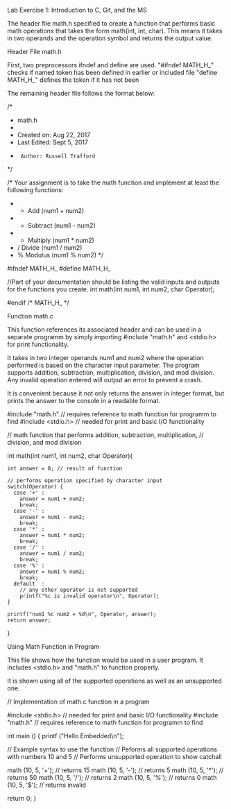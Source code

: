 Lab Exercise 1: Introduction to C, Git, and the MS

The header file math.h specified to create a function that performs basic
math operations that takes the form math(int, int, char). This means it takes
in two operands and the operation symbol and returns the output value.

Header File math.h

First, two preprocessors ifndef and define are used.
"#ifndef MATH_H_" checks if named token has been defined in earlier or included file
"define MATH_H_" defines the token if it has not been

The remaining header file follows the format below:

/*
 * math.h
 *
 *  Created on: Aug 22, 2017
 * 	Last Edited: Sept 5, 2017
 *      Author: Russell Trafford
 */

/* Your assignment is to take the math function and implement at least the following functions:
 * + Add (num1 + num2)
 * - Subtract (num1 - num2)
 * * Multiply (num1 * num2)
 * / Divide (num1 / num2)
 * % Modulus (num1 % num2)
*/

#ifndef MATH_H_
#define MATH_H_

//Part of your documentation should be listing the valid inputs and outputs for the functions you create.
int math(int num1, int num2, char Operator);

#endif /* MATH_H_ */

Function math.c

This function references its associated header and can be used in a separate programm
by simply importing #include "math.h" and <stdio.h> for print functionality.

It takes in two integer operands num1 and num2 where the operation performed is based on
the character input parameter. The program supports addition, subtraction, multiplication, 
division, and mod division. Any invalid operation entered will output an error to
prevent a crash.

It is convenient because it not only returns the answer in integer format, 
but prints the answer to the console in a readable format.

#include "math.h" // requires reference to math function for programm to find
#include <stdio.h> // needed for print and basic I/O functionality

// math function that performs addition, subtraction, multiplication,
// division, and mod division

int math(int num1, int num2, char Operator){
    
    int answer = 0; // result of function
    
	// performs operation specified by character input
    switch(Operator) {
      case '+' :
        answer = num1 + num2;
        break;
      case '-' :
        answer = num1 - num2;
        break;
      case '*' :
        answer = num1 * num2;
        break;
      case '/' :
        answer = num1 / num2;
        break;
      case '%' :
        answer = num1 % num2;
        break;
      default  :
		// any other operator is not supported
        printf("%c is invalid operator\n", Operator);
    }
    
    printf("num1 %c num2 = %d\n", Operator, answer);
    return answer;
}

Using Math Function in Program

This file shows how the function would be used in a user program. It 
includes <stdio.h> and "math.h" to function properly.

It is shown using all of the supported operations as well as an unsupported one.

// Implementation of math.c function in a program

#include <stdio.h> // needed for print and basic I/O functionality
#include "math.h" // requires reference to math function for programm to find 

int main ()
{
  printf ("Hello Embedded\n");
  
  // Example syntax to use the function
  // Peforms all supported operations with numbers 10 and 5
  // Performs unsupported operation to show catchall
 
  math (10, 5, '+'); // returns 15
  math (10, 5, '-'); // returns 5
  math (10, 5, '*'); // returns 50
  math (10, 5, '/'); // returns 2
  math (10, 5, '%'); // returns 0
  math (10, 5, '$'); // returns invalid

  return 0;
}

